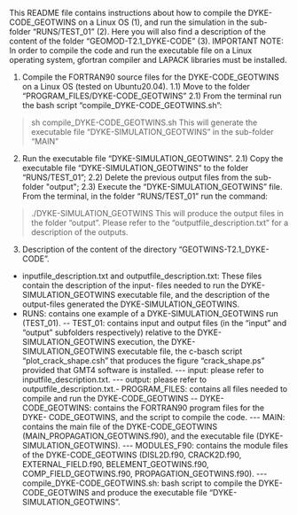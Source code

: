 This README file contains instructions about how to compile the DYKE-
CODE_GEOTWINS on a Linux OS (1), and run the simulation in the sub-folder
“RUNS/TEST_01” (2). Here you will also find a description of the content of the folder
“GEOMOD-T2.1_DYKE-CODE” (3).
IMPORTANT NOTE: In order to compile the code and run the executable file on a Linux
operating system, gfortran compiler and LAPACK libraries must be installed.
1) Compile the FORTRAN90 source files for the DYKE-CODE_GEOTWINS on a
Linux OS (tested on Ubuntu20.04).
1.1) Move to the folder “PROGRAM_FILES/DYKE-CODE_GEOTWINS”
2.1) From the terminal run the bash script “compile_DYKE-CODE_GEOTWINS.sh”:
> sh compile_DYKE-CODE_GEOTWINS.sh
This will generate the executable file “DYKE-SIMULATION_GEOTWINS” in the sub-folder
“MAIN”
2) Run the executable file “DYKE-SIMULATION_GEOTWINS”.
2.1) Copy the executable file “DYKE-SIMULATION_GEOTWINS” to the folder
“RUNS/TEST_01”;
2.2) Delete the previous output files from the sub-folder "output";
2.3) Execute the “DYKE-SIMULATION_GEOTWINS” file. From the terminal, in the folder
“RUNS/TEST_01” run the command:
> ./DYKE-SIMULATION_GEOTWINS
This will produce the output files in the folder “output”. Please refer to the
“outputfile_description.txt” for a description of the outputs.
3) Description of the content of the directory “GEOTWINS-T2.1_DYKE-CODE”.
- inputfile_description.txt and outputfile_description.txt: These files contain the description of the input-
files needed to run the DYKE-SIMULATION_GEOTWINS executable file, and the description of the
output-files generated the DYKE-SIMULATION_GEOTWINS.
- RUNS: contains one example of a DYKE-SIMULATION_GEOTWINS run (TEST_01).
-- TEST_01: contains input and output files (in the “input” and “output” subfolders respectively)
relative to the DYKE-SIMULATION_GEOTWINS execution, the DYKE-
SIMULATION_GEOTWINS executable file, the c-basch script “plot_crack_shape.csh” that
produces the figure “crack_shape.ps” provided that GMT4 software is installed.
--- input: please refer to inputfile_description.txt.
--- output: please refer to outputfile_description.txt.- PROGRAM_FILES: contains all files needed to compile and run the DYKE-CODE_GEOTWINS
-- DYKE-CODE_GEOTWINS: contains the FORTRAN90 program files for the DYKE-
CODE_GEOTWINS, and the script to compile the code.
--- MAIN: contains the main file of the DYKE-CODE_GEOTWINS
(MAIN_PROPAGATION_GEOTWINS.f90), and the executable file (DYKE-
SIMULATION_GEOTWINS).
--- MODULES_F90: contains the module files of the DYKE-CODE_GEOTWINS
(DISL2D.f90, CRACK2D.f90, EXTERNAL_FIELD.f90, BELEMENT_GEOTWINS.f90,
COMP_FIELD_GEOTWINS.f90, PROPAGATION_GEOTWINS.f90).
--- compile_DYKE-CODE_GEOTWINS.sh: bash script to compile the DYKE-
CODE_GEOTWINS and produce the executable file “DYKE-
SIMULATION_GEOTWINS”.
